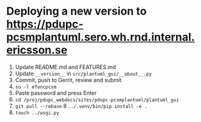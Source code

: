 # Deploying a new version to https://pdupc-pcsmplantuml.sero.wh.rnd.internal.ericsson.se

1. Update README.md and FEATURES.md
2. Update `__version__` in `src/plantuml_gui/__about__.py`
3. Commit, push to Gerrit, review and submit
4. `su -l efuncpcsm`
5. Paste password and press Enter
6. `cd /proj/pdupc_webdocs/sites/pdupc-pcsmplantuml/plantuml_gui`
7. `git pull --rebase`
8  `../.venv/bin/pip install -e .`
9. `touch ../wsgi.py`
